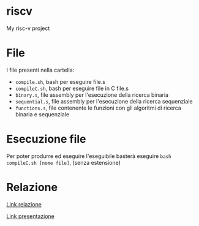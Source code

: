 # riscv
My risc-v project

# File
I file presenti nella cartella:
- ```compile.sh```, bash per eseguire file.s
- ```compileC.sh```, bash per eseguire file in C file.s
- ```binary.s```, file assembly per l'esecuzione della ricerca binaria
- ```sequential.s```, file assembly per l'esecuzione della ricerca sequenziale
- ```functions.s```, file contenente le funzioni con gli algoritmi di ricerca binaria e sequenziale

# Esecuzione file
Per poter produrre ed eseguire l'eseguibile basterà eseguire ```bash compileC.sh [nome file]```, (senza estensione)

# Relazione
[Link relazione](https://docs.google.com/document/d/1BdBQLZGVaKwhoTRANu1T1CM7dYnPzcVNhP0us7hMFgQ/edit?usp=sharing)

[Link presentazione](https://docs.google.com/presentation/d/1hW-l-ni-epe6zW0gCu9hnf4by1r2yU2mRaaITWH9iPM/edit?usp=sharing)
